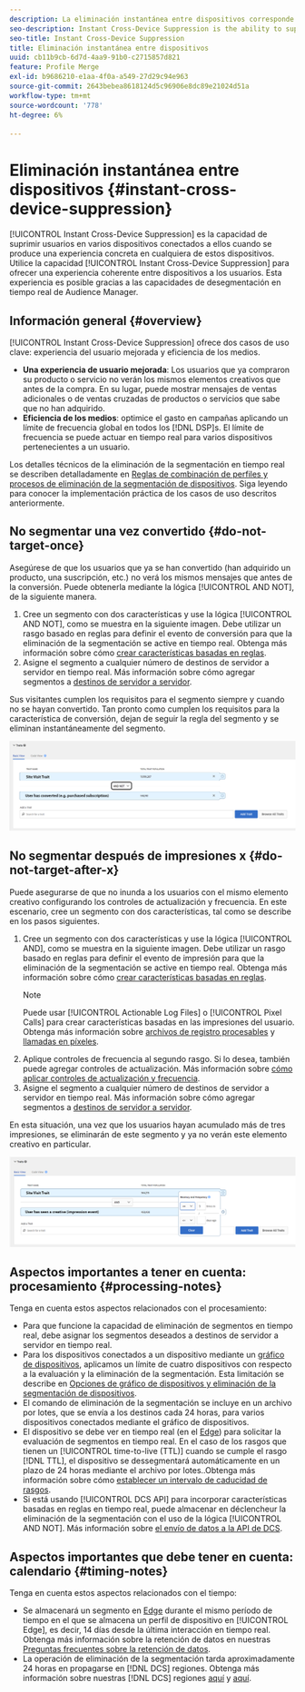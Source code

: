 ```yaml
---
description: La eliminación instantánea entre dispositivos corresponde a la capacidad de eliminar usuarios de varios dispositivos a la vez, siempre que los usuarios estén conectados a ellos, cuando en uno de los dispositivos se produce una experiencia particular. Utilice la capacidad de eliminación instantánea entre dispositivos para ofrecer una experiencia coherente entre dispositivos a los usuarios. Esta experiencia es posible gracias a las capacidades de desegmentación en tiempo real de Audience Manager.
seo-description: Instant Cross-Device Suppression is the ability to suppress users across multiple devices connected to them when a particular experience occurs on any of these devices. Use the Instant Cross-Device Suppression capability to deliver a consistent experience across devices to your users. This experience is made possible by the real-time unsegment capabilities in Audience Manager.
seo-title: Instant Cross-Device Suppression
title: Eliminación instantánea entre dispositivos
uuid: cb11b9cb-6d7d-4aa9-91b0-c2715857d821
feature: Profile Merge
exl-id: b9686210-e1aa-4f0a-a549-27d29c94e963
source-git-commit: 2643bebea8618124d5c96906e8dc89e21024d51a
workflow-type: tm+mt
source-wordcount: '778'
ht-degree: 6%

---
```


# Eliminación instantánea entre dispositivos {#instant-cross-device-suppression}

[!UICONTROL Instant Cross-Device Suppression] es la capacidad de suprimir usuarios en varios dispositivos conectados a ellos cuando se produce una experiencia concreta en cualquiera de estos dispositivos. Utilice la capacidad [!UICONTROL Instant Cross-Device Suppression] para ofrecer una experiencia coherente entre dispositivos a los usuarios. Esta experiencia es posible gracias a las capacidades de desegmentación en tiempo real de Audience Manager.

## Información general {#overview}

[!UICONTROL Instant Cross-Device Suppression] ofrece dos casos de uso clave: experiencia del usuario mejorada y eficiencia de los medios.

* **Una experiencia de usuario mejorada**: Los usuarios que ya compraron su producto o servicio no verán los mismos elementos creativos que antes de la compra. En su lugar, puede mostrar mensajes de ventas adicionales o de ventas cruzadas de productos o servicios que sabe que no han adquirido.
* **Eficiencia de los medios**: optimice el gasto en campañas aplicando un límite de frecuencia global en todos los [!DNL DSP]s. El límite de frecuencia se puede actuar en tiempo real para varios dispositivos pertenecientes a un usuario.

Los detalles técnicos de la eliminación de la segmentación en tiempo real se describen detalladamente en [Reglas de combinación de perfiles y procesos de eliminación de la segmentación de dispositivos](merge-rule-unsegment.md). Siga leyendo para conocer la implementación práctica de los casos de uso descritos anteriormente.

## No segmentar una vez convertido {#do-not-target-once}

Asegúrese de que los usuarios que ya se han convertido (han adquirido un producto, una suscripción, etc.) no verá los mismos mensajes que antes de la conversión. Puede obtenerla mediante la lógica [!UICONTROL AND NOT], de la siguiente manera.

1. Cree un segmento con dos características y use la lógica [!UICONTROL AND NOT], como se muestra en la siguiente imagen. Debe utilizar un rasgo basado en reglas para definir el evento de conversión para que la eliminación de la segmentación se active en tiempo real. Obtenga más información sobre cómo [crear características basadas en reglas](../traits/create-onboarded-rule-based-traits.md).
2. Asigne el segmento a cualquier número de destinos de servidor a servidor en tiempo real. Más información sobre cómo agregar segmentos a [destinos de servidor a servidor](../destinations/add-edit-segments.md).

Sus visitantes cumplen los requisitos para el segmento siempre y cuando no se hayan convertido. Tan pronto como cumplen los requisitos para la característica de conversión, dejan de seguir la regla del segmento y se eliminan instantáneamente del segmento.

![](assets/and_not_use_case.png)

## No segmentar después de impresiones x {#do-not-target-after-x}

Puede asegurarse de que no inunda a los usuarios con el mismo elemento creativo configurando los controles de actualización y frecuencia. En este escenario, cree un segmento con dos características, tal como se describe en los pasos siguientes.

1. Cree un segmento con dos características y use la lógica [!UICONTROL AND], como se muestra en la siguiente imagen. Debe utilizar un rasgo basado en reglas para definir el evento de impresión para que la eliminación de la segmentación se active en tiempo real. Obtenga más información sobre cómo [crear características basadas en reglas](../traits/create-onboarded-rule-based-traits.md).
   >[!NOTE]
   >
   >Puede usar [!UICONTROL Actionable Log Files] o [!UICONTROL Pixel Calls] para crear características basadas en las impresiones del usuario. Obtenga más información sobre [archivos de registro procesables](../../integration/media-data-integration/actionable-log-files.md) y [llamadas en píxeles](../../integration/media-data-integration/impression-data-pixels.md).
2. Aplique controles de frecuencia al segundo rasgo. Si lo desea, también puede agregar controles de actualización. Más información sobre [cómo aplicar controles de actualización y frecuencia](../segments/recency-and-frequency.md).
3. Asigne el segmento a cualquier número de destinos de servidor a servidor en tiempo real. Más información sobre cómo agregar segmentos a [destinos de servidor a servidor](../destinations/add-edit-segments.md).

En esta situación, una vez que los usuarios hayan acumulado más de tres impresiones, se eliminarán de este segmento y ya no verán este elemento creativo en particular.

![](assets/impressions_use_case.png)

## Aspectos importantes a tener en cuenta: procesamiento {#processing-notes}

Tenga en cuenta estos aspectos relacionados con el procesamiento:

* Para que funcione la capacidad de eliminación de segmentos en tiempo real, debe asignar los segmentos deseados a destinos de servidor a servidor en tiempo real.
* Para los dispositivos conectados a un dispositivo mediante un [gráfico de dispositivos](profile-link-use-case.md#recommendations), aplicamos un límite de cuatro dispositivos con respecto a la evaluación y la eliminación de la segmentación. Esta limitación se describe en [Opciones de gráfico de dispositivos y eliminación de la segmentación de dispositivos](merge-rule-unsegment.md#device-graph-options-unsegmentation).&#x200B;
* El comando de eliminación de la segmentación se incluye en un archivo por lotes, que se envía a los destinos cada 24 horas, para varios dispositivos conectados mediante el gráfico de dispositivos.
* El dispositivo se debe ver en tiempo real (en el [Edge](../../reference/system-components/components-edge.md)) para solicitar la evaluación de segmentos en tiempo real. En el caso de los rasgos que tienen un [!UICONTROL time-to-live (TTL)] cuando se cumple el rasgo [!DNL TTL], el dispositivo se dessegmentará automáticamente en un plazo de 24 horas mediante el archivo por lotes..&#x200B; Obtenga más información sobre cómo [establecer un intervalo de caducidad de rasgos](../traits/create-onboarded-rule-based-traits.md#set-expiration-interval).
* Si está usando [!UICONTROL DCS API] para incorporar características basadas en reglas en tiempo real, puede almacenar en déclencheur la eliminación de la segmentación con el uso de la lógica [!UICONTROL AND NOT]. Más información sobre [el envío de datos a la API de DCS](../../api/dcs-intro/dcs-event-calls/dcs-url-send.md).&#x200B;

## Aspectos importantes que debe tener en cuenta: calendario {#timing-notes}

Tenga en cuenta estos aspectos relacionados con el tiempo:

* Se almacenará un segmento en [Edge](../../reference/system-components/components-edge.md) durante el mismo período de tiempo en el que se almacena un perfil de dispositivo en [!UICONTROL Edge], es decir, 14 días desde la última interacción en tiempo real. Obtenga más información sobre la retención de datos en nuestras [Preguntas frecuentes sobre la retención de datos](../../faq/faq-privacy.md#data-retention-faq).
* La operación de eliminación de la segmentación tarda aproximadamente 24 horas en propagarse en [!DNL DCS] regiones. Obtenga más información sobre nuestras [!DNL DCS] regiones [aquí](../../reference/system-components/components-data-collection.md) y [aquí](../../api/dcs-intro/dcs-api-reference/dcs-regions.md).
